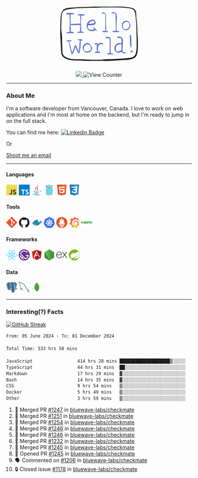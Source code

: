 <div align="center">
    <img src="./img/hello_world.webp" height="200px" width="">
    <div>
        <a href="https://www.linkedin.com/in/ajhollid">
            <img src="https://img.shields.io/badge/LinkedIn-blue"/>
        </a>
        <img src="https://komarev.com/ghpvc/?username=ajhollid&color=yellow" alt="View Counter">
    </div>
</div>

---

### About Me

I'm a software developer from Vancouver, Canada. I love to work on web applications and I'm most at home on the backend, but I'm ready to jump in on the full stack.

You can find me here: [![Linkedin Badge](https://img.shields.io/badge/-ajhollid-blue?style=flat&logo=Linkedin&logoColor=white)](https://www.linkedin.com/in/ajhollid)

Or

[Shoot me an email](mailto:ajhollid@gmail.com)

---

#### Languages

<div>
    <img src="./img/devicons/javascript-original.svg" width=30 height=30 alt="JavaScript">
    <img src="/img/devicons/typescript-original.svg" width=30 height=30 alt="TypeScript">
    <img src="./img/devicons/java-original.svg" width=30 height=30 alt="Java">
    <img src="./img/devicons/go-original.svg" width=30 height=30 alt="Golang">
    <img src="./img/devicons/html5-original.svg" width=30 height=30 alt="HTML 5">
    <img src="./img/devicons/css3-original.svg" width=30 height=30 alt="CSS 3">
</div>

#### Tools

<div>
    <img src="./img/devicons/git-original.svg" width=30 height=30 alt="Git">
    <img src="./img/devicons/github-original.svg" width=30 height=30 alt="Github">
    <img src="./img/devicons/docker-original.svg" width=30 
    height=30 alt="Docker">
    <img src="./img/devicons/kubernetes-original.svg" width=30 height=30 alt="K8">
    <img src="./img/devicons/prometheus-original.svg" width=30 height=30 alt="Prometheus">
    <img src="./img/devicons/grafana-original.svg" width=30 height=30 alt="Grafana">
    <img src="./img/devicons/nginx-original.svg" width=30 height=30 alt="Nginx">
</div>

#### Frameworks

<div>
    <img src="./img/devicons/react-original.svg" width=30 height=30 alt="React">
    <img src="./img/devicons/gatsby-original.svg" width=30 height=30 alt="Gatsby">
    <img src="./img/devicons/angularjs-original.svg" width=30 height=30 alt="AngularJS">
    <img src="./img/devicons/nodejs-original.svg" width=30 height=30 alt="NodeJS">
    <img src="./img/devicons/express-original.svg" width=30 height=30 alt="Express">
    <img src="./img/devicons/spring-original.svg" width=30 height=30 alt="Spring">
</div>

#### Data

<div>
    <img src="./img/devicons/postgresql-original.svg" width=30 height=30 alt="Postgresql">
    <img src="./img/devicons/mysql-original.svg" width=30 height=30 alt="Mysql">
    <img src="./img/devicons/mongodb-original.svg" width=30 height=30 alt="MongoDB">
</div>

---

### Interesting(?) Facts

[![GitHub Streak](http://github-readme-streak-stats.herokuapp.com?user=ajhollid)](https://git.io/streak-stats)

 <!--START_SECTION:waka-->

```txt
From: 05 June 2024 - To: 01 December 2024

Total Time: 533 hrs 58 mins

JavaScript                 414 hrs 28 mins ███████████████████▒░░░░░   77.05 %
TypeScript                 44 hrs 31 mins  ██░░░░░░░░░░░░░░░░░░░░░░░   08.28 %
Markdown                   17 hrs 29 mins  ▓░░░░░░░░░░░░░░░░░░░░░░░░   03.25 %
Bash                       14 hrs 35 mins  ▓░░░░░░░░░░░░░░░░░░░░░░░░   02.71 %
CSS                        9 hrs 54 mins   ▒░░░░░░░░░░░░░░░░░░░░░░░░   01.84 %
Docker                     5 hrs 49 mins   ▒░░░░░░░░░░░░░░░░░░░░░░░░   01.08 %
Other                      3 hrs 59 mins   ▒░░░░░░░░░░░░░░░░░░░░░░░░   00.74 %
```

<!--END_SECTION:waka-->


<!--START_SECTION:activity-->
1. 🎉 Merged PR [#1247](https://github.com/bluewave-labs/checkmate/pull/1247) in [bluewave-labs/checkmate](https://github.com/bluewave-labs/checkmate)
2. 🎉 Merged PR [#1251](https://github.com/bluewave-labs/checkmate/pull/1251) in [bluewave-labs/checkmate](https://github.com/bluewave-labs/checkmate)
3. 🎉 Merged PR [#1254](https://github.com/bluewave-labs/checkmate/pull/1254) in [bluewave-labs/checkmate](https://github.com/bluewave-labs/checkmate)
4. 🎉 Merged PR [#1246](https://github.com/bluewave-labs/checkmate/pull/1246) in [bluewave-labs/checkmate](https://github.com/bluewave-labs/checkmate)
5. 🎉 Merged PR [#1246](https://github.com/bluewave-labs/checkmate/pull/1246) in [bluewave-labs/checkmate](https://github.com/bluewave-labs/checkmate)
6. 🎉 Merged PR [#1232](https://github.com/bluewave-labs/checkmate/pull/1232) in [bluewave-labs/checkmate](https://github.com/bluewave-labs/checkmate)
7. 🎉 Merged PR [#1245](https://github.com/bluewave-labs/checkmate/pull/1245) in [bluewave-labs/checkmate](https://github.com/bluewave-labs/checkmate)
8. 💪 Opened PR [#1245](https://github.com/bluewave-labs/checkmate/pull/1245) in [bluewave-labs/checkmate](https://github.com/bluewave-labs/checkmate)
9. 🗣 Commented on [#1206](https://github.com/bluewave-labs/checkmate/issues/1206#issuecomment-2510488004) in [bluewave-labs/checkmate](https://github.com/bluewave-labs/checkmate)
10. 🔒 Closed issue [#1178](https://github.com/bluewave-labs/checkmate/issues/1178) in [bluewave-labs/checkmate](https://github.com/bluewave-labs/checkmate)
<!--END_SECTION:activity-->
